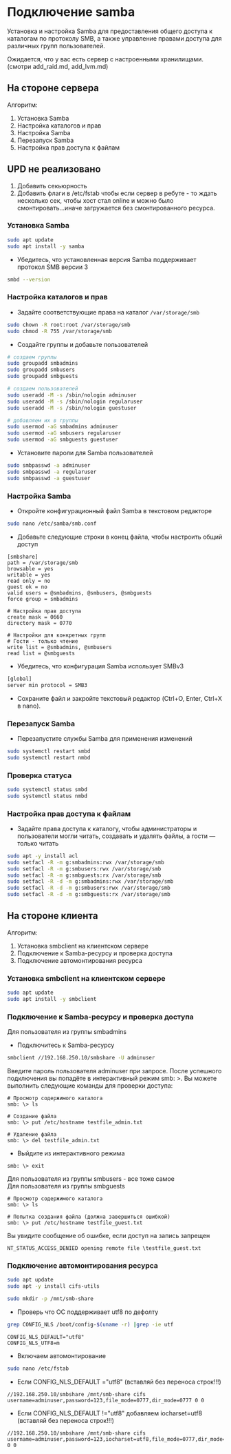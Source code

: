 # Подключение samba
Установка и настройка Samba для предоставления общего доступа к каталогам по протоколу SMB, а также управление правами доступа для различных групп пользователей.

Ожидается, что у вас есть сервер с настроенными хранилищами. (смотри add_raid.md, add_lvm.md)

## На стороне сервера

Алгоритм:
1) Установка Samba
2) Настройка каталогов и прав
3) Настройка Samba
4) Перезапуск Samba
5) Настройка прав доступа к файлам

## UPD не реализовано
1) Добавить секьюрность
2) Добавить флаги в /etc/fstab чтобы если сервер в ребуте - то ждать несколько сек, чтобы хост стал online и можно было смонтировать...иначе загружается без смонтированного ресурса.

### Установка Samba
```bash
sudo apt update
sudo apt install -y samba
```
- Убедитесь, что установленная версия Samba поддерживает протокол SMB версии 3
```bash
smbd --version
```
### Настройка каталогов и прав
- Задайте соответствующие права на каталог `/var/storage/smb`
```bash
sudo chown -R root:root /var/storage/smb
sudo chmod -R 755 /var/storage/smb
```
- Создайте группы и добавьте пользователей
```bash
# создаем группы
sudo groupadd smbadmins
sudo groupadd smbusers
sudo groupadd smbguests

# создаем пользователей
sudo useradd -M -s /sbin/nologin adminuser
sudo useradd -M -s /sbin/nologin regularuser
sudo useradd -M -s /sbin/nologin guestuser

# добавляем их в группы
sudo usermod -aG smbadmins adminuser
sudo usermod -aG smbusers regularuser
sudo usermod -aG smbguests guestuser
```
- Установите пароли для Samba пользователей
```bash
sudo smbpasswd -a adminuser
sudo smbpasswd -a regularuser
sudo smbpasswd -a guestuser
```

### Настройка Samba
- Откройте конфигурационный файл Samba в текстовом редакторе
```bash
sudo nano /etc/samba/smb.conf
```
- Добавьте следующие строки в конец файла, чтобы настроить общий доступ
```text
[smbshare]
path = /var/storage/smb
browsable = yes
writable = yes
read only = no
guest ok = no
valid users = @smbadmins, @smbusers, @smbguests
force group = smbadmins

# Настройка прав доступа
create mask = 0660
directory mask = 0770

# Настройки для конкретных групп
# Гости - только чтение
write list = @smbadmins, @smbusers
read list = @smbguests
```
- Убедитесь, что конфигурация Samba использует SMBv3
```bash
[global]
server min protocol = SMB3
```
- Сохраните файл и закройте текстовый редактор (Ctrl+O, Enter, Ctrl+X в nano).
### Перезапуск Samba
- Перезапустите службы Samba для применения изменений
```bash
sudo systemctl restart smbd
sudo systemctl restart nmbd
```
### Проверка статуса
```bash
sudo systemctl status smbd
sudo systemctl status nmbd
```
### Настройка прав доступа к файлам
- Задайте права доступа к каталогу, чтобы администраторы и пользователи могли читать, создавать и удалять файлы, а гости — только читать
```bash
sudo apt -y install acl
sudo setfacl -R -m g:smbadmins:rwx /var/storage/smb
sudo setfacl -R -m g:smbusers:rwx /var/storage/smb
sudo setfacl -R -m g:smbguests:rx /var/storage/smb
sudo setfacl -R -d -m g:smbadmins:rwx /var/storage/smb
sudo setfacl -R -d -m g:smbusers:rwx /var/storage/smb
sudo setfacl -R -d -m g:smbguests:rx /var/storage/smb
```
## На стороне клиента

Алгоритм:
1) Установка smbclient на клиентском сервере
2) Подключение к Samba-ресурсу и проверка доступа
3) Подключение автомонтирования ресурса

### Установка smbclient на клиентском сервере
```bash
sudo apt update
sudo apt install -y smbclient
```
### Подключение к Samba-ресурсу и проверка доступа
Для пользователя из группы smbadmins
- Подключитесь к Samba-ресурсу
```bash
smbclient //192.168.250.10/smbshare -U adminuser
```
Введите пароль пользователя adminuser при запросе.
После успешного подключения вы попадёте в интерактивный режим smb: \>. Вы можете выполнить следующие команды для проверки доступа:
```text
# Просмотр содержимого каталога
smb: \> ls

# Создание файла
smb: \> put /etc/hostname testfile_admin.txt

# Удаление файла
smb: \> del testfile_admin.txt
```
- Выйдите из интерактивного режима
```text
smb: \> exit
```
Для пользователя из группы smbusers - все тоже самое<br>
Для пользователя из группы smbguests
```text
# Просмотр содержимого каталога
smb: \> ls

# Попытка создания файла (должна завершиться ошибкой)
smb: \> put /etc/hostname testfile_guest.txt
```
Вы увидите сообщение об ошибке, если доступ на запись запрещен
```text
NT_STATUS_ACCESS_DENIED opening remote file \testfile_guest.txt
```

### Подключение автомонтирования ресурса
```bash
sudo apt update
sudo apt -y install cifs-utils
```
```bash
sudo mkdir -p /mnt/smb-share
```
- Проверь что ОС поддерживает utf8 по дефолту
```bash
grep CONFIG_NLS /boot/config-$(uname -r) |grep -ie utf
```
```text
CONFIG_NLS_DEFAULT="utf8"
CONFIG_NLS_UTF8=m
```
- Включаем автомонтирование
```bash
sudo nano /etc/fstab
```
- Если CONFIG_NLS_DEFAULT ="utf8"  (вставляй без переноса строк!!!)
```text
//192.168.250.10/smbshare /mnt/smb-share cifs username=adminuser,password=123,file_mode=0777,dir_mode=0777 0 0
```
- Если CONFIG_NLS_DEFAULT !="utf8" добавляем iocharset=utf8 (вставляй без переноса строк!!!)
```text
//192.168.250.10/smbshare /mnt/smb-share cifs
username=adminuser,password=123,iocharset=utf8,file_mode=0777,dir_mode=0777 0 0
```